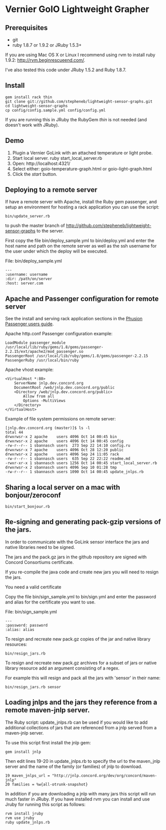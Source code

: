 Vernier GoIO Lightweight Grapher
============================================

Prerequisites
------------

* git
* ruby 1.8.7 or 1.9.2 or JRuby 1.5.3+

If you are using Mac OS X or Linux I recommend using rvm to install ruby 1.9.2: http://rvm.beginrescueend.com/.

I've also tested this code under JRuby 1.5.2 and Ruby 1.8.7.

Install
------------

    gem install rack thin
    git clone git://github.com/stepheneb/lightweight-sensor-graphs.git
    cd lightweight-sensor-graphs
    cp config/config.sample.yml config/config.yml

If you are running this in JRuby the RubyGem *thin* is not needed (and doesn't work with JRuby).

Demo
------------

1. Plugin a Vernier GoLink with an attached temperature or light probe.
2. Start local server.
    ruby start_local_server.rb
3. Open: http://localhost:4321/
4. Select either: goio-temperature-graph.html or goio-light-graph.html 
4. Click the *start* button.

Deploying to a remote server
------------
If have a remote server with Apache, install the Ruby gem passenger, and setup an environment for hosting a rack application you can use the script:

    bin/update_server.rb

to push the master branch of http://github.com/stepheneb/lightweight-sensor-graphs to the server.

First copy the file bin/deploy_sample.yml to bin/deploy.yml and enter the host name and path on the remote server as well as the ssh username for the user under which the deploy will be executed.

File: bin/deploy_sample.yml

    --- 
    :username: username
    :dir: /path/on/server
    :host: server.com

Apache and Passenger configuration for remote server
------------
See the install and serving rack application sections in the [Phusion Passenger users guide](http://www.modrails.com/documentation/Users%20guide%20Apache.html).

Apache http.conf Passenger configuration example:

    LoadModule passenger_module /usr/local/lib/ruby/gems/1.8/gems/passenger-2.2.15/ext/apache2/mod_passenger.so
    PassengerRoot /usr/local/lib/ruby/gems/1.8/gems/passenger-2.2.15
    PassengerRuby /usr/local/bin/ruby
    
Apache vhost example:

    <VirtualHost *:80>
        ServerName jnlp.dev.concord.org
        DocumentRoot /web/jnlp.dev.concord.org/public
        <Directory /web/jnlp.dev.concord.org/public>
            Allow from all
            Options -MultiViews
        </Directory>
    </VirtualHost>

Example of file system permissions on remote server:

    [jnlp.dev.concord.org (master)]$ ls -l
    total 44
    drwxrwsr-x 2 apache    users 4096 Oct 14 00:45 bin
    drwxrwsr-x 2 apache    users 4096 Oct 14 00:45 config
    -rw-r--r-- 1 sbannasch users  273 Sep 22 14:10 config.ru
    drwxrwsr-x 7 apache    users 4096 Oct 28 12:20 public
    drwxrwsr-x 2 apache    users 4096 Sep 24 11:05 rack
    -rw-r--r-- 1 sbannasch users  635 Sep 22 22:22 readme.md
    -rwxr-xr-x 1 sbannasch users 1256 Oct 14 00:45 start_local_server.rb
    drwxrwsr-x 2 sbannasch users 4096 Sep 10 01:28 tmp
    -rw-r--r-- 1 sbannasch users 1090 Oct 14 00:45 update_jnlps.rb

Sharing a local server on a mac with bonjour/zeroconf
------------

    bin/start_bonjour.rb

Re-signing and generating pack-gzip versions of the jars.
------------
In order to communicate with the GoLink sensor interface the jars and native libraries need to be signed.

The jars and the pack.gz jars in the github repository are signed with Concord Consortiums certificate.

If you re-compile the java code and create new jars you will need to resign the jars.

You need a valid certificate

Copy the file bin/sign_sample.yml to bin/sign.yml and enter the password and alias for the certificate you want to use.

File: bin/sign_sample.yml

    --- 
    :password: password
    :alias: alias

To resign and recreate new pack.gz copies of the jar and native library resources:

    bin/resign_jars.rb

To resign and recreate new pack.gz archives for a subset of jars or native library resource add an argument consisting of a regex.

For example this will resign and pack all the jars with 'sensor' in their name:

    bin/resign_jars.rb sensor

Loading jnlps and the jars they reference from a remote maven-jnlp server.
------------
The Ruby script: update_jnlps.rb can be used if you would like to add additional collections of jars that are referenced from a jnlp served from a maven-jnlp server.

To use this script first install the jnlp gem:

    gem install jnlp

Then edit lines 19-20 in update_jnlps.rb to specify the url to the maven_jnlp server and the name of the family (or families) of jnlp to download.

    19 maven_jnlps_url = "http://jnlp.concord.org/dev/org/concord/maven-jnlp"
    20 families = %w{all-otrunk-snapshot}
    
In addition if you are downloading a jnlp with many jars this script will run much faster in JRuby. If you have installed rvm you can install and use Jruby for running this script as follows:

    rvm install jruby
    rvm use jruby
    ruby update_jnlps.rb